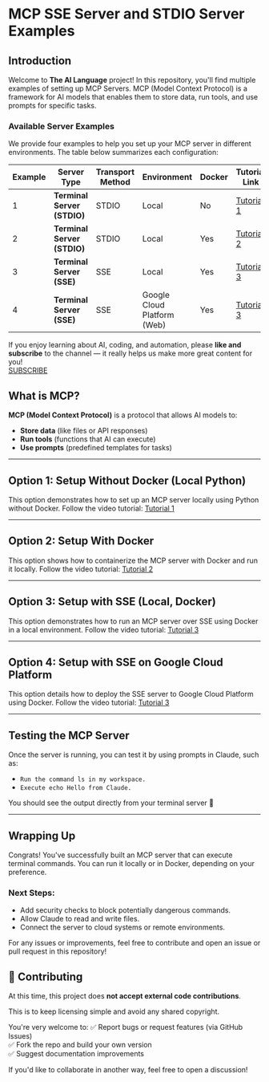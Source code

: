 # MCP SSE Server and STDIO Server Examples

## Introduction

Welcome to **The AI Language** project! In this repository, you'll find multiple examples of setting up MCP Servers. MCP (Model Context Protocol) is a framework for AI models that enables them to store data, run tools, and use prompts for specific tasks.

### Available Server Examples
We provide four examples to help you set up your MCP server in different environments. The table below summarizes each configuration:

| Example | Server Type | Transport Method | Environment | Docker | Tutorial Link |
|---------|-------------|------------------|-------------|--------|---------------|
| 1 | **Terminal Server (STDIO)** | STDIO | Local | No | [Tutorial 1](https://youtu.be/_veLqeCzdIQ) |
| 2 | **Terminal Server (STDIO)** | STDIO | Local | Yes | [Tutorial 2](https://youtu.be/cgml6yzrOjc) |
| 3 | **Terminal Server (SSE)** | SSE | Local | Yes | [Tutorial 3](https://youtu.be/s0YJNcT1XMA) |
| 4 | **Terminal Server (SSE)** | SSE | Google Cloud Platform (Web) | Yes | [Tutorial 3](https://youtu.be/s0YJNcT1XMA) |

If you enjoy learning about AI, coding, and automation, please **like and subscribe** to the channel — it really helps us make more great content for you!  
[SUBSCRIBE](https://youtube.com/@theailanguage?sub_confirmation=1)

## What is MCP?

**MCP (Model Context Protocol)** is a protocol that allows AI models to:
- **Store data** (like files or API responses)
- **Run tools** (functions that AI can execute)
- **Use prompts** (predefined templates for tasks)

---

## Option 1: Setup Without Docker (Local Python)

This option demonstrates how to set up an MCP server locally using Python without Docker. Follow the video tutorial: [Tutorial 1](https://youtu.be/_veLqeCzdIQ)

---

## Option 2: Setup With Docker

This option shows how to containerize the MCP server with Docker and run it locally. Follow the video tutorial: [Tutorial 2](https://youtu.be/cgml6yzrOjc)

---

## Option 3: Setup with SSE (Local, Docker)

This option demonstrates how to run an MCP server over SSE using Docker in a local environment. Follow the video tutorial: [Tutorial 3](https://youtu.be/s0YJNcT1XMA)

---

## Option 4: Setup with SSE on Google Cloud Platform

This option details how to deploy the SSE server to Google Cloud Platform using Docker. Follow the video tutorial: [Tutorial 3](https://youtu.be/s0YJNcT1XMA)

---

## Testing the MCP Server

Once the server is running, you can test it by using prompts in Claude, such as:

- `Run the command ls in my workspace.`
- `Execute echo Hello from Claude.`

You should see the output directly from your terminal server 🎉

---

## Wrapping Up

Congrats! You've successfully built an MCP server that can execute terminal commands. You can run it locally or in Docker, depending on your preference.

### Next Steps:
- Add security checks to block potentially dangerous commands.
- Allow Claude to read and write files.
- Connect the server to cloud systems or remote environments.

For any issues or improvements, feel free to contribute and open an issue or pull request in this repository!

## 🤝 Contributing

At this time, this project does **not accept external code contributions**.

This is to keep licensing simple and avoid any shared copyright.

You're very welcome to:
✅ Report bugs or request features (via GitHub Issues)  
✅ Fork the repo and build your own version  
✅ Suggest documentation improvements

If you'd like to collaborate in another way, feel free to open a discussion!

